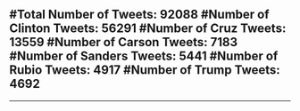 #Total Number of Tweets: 92088 
#Number of Clinton Tweets: 56291
#Number of Cruz Tweets: 13559
#Number of Carson Tweets: 7183
#Number of Sanders Tweets: 5441
#Number of Rubio Tweets: 4917
#Number of Trump Tweets: 4692
---
---

